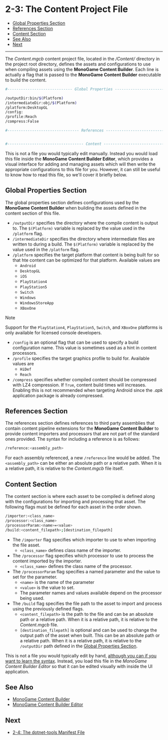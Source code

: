 # 2-3: The Content Project File

- [Global Properties Section](#global-properties-section)
- [References Section](#references-section)
- [Content Section](#content-section)
- [See Also](#see-also)
- [Next](#next)

---

The *Content.mgcb* content project file, located in the */Content/* directory in the project root directory, defines the assets and configurations to use when compiling assets using the **MonoGame Content Builder**. Each line is actually a flag that is passed to the **MonoGame Content Builder** executable to build the content.

```sh
#----------------------------- Global Properties ----------------------------#

/outputDir:bin/$(Platform)
/intermediateDir:obj/$(Platform)
/platform:DesktopGL
/config:
/profile:Reach
/compress:False

#-------------------------------- References --------------------------------#


#---------------------------------- Content ---------------------------------#
```

This is not a file you would typically edit manually.  Instead you would load this file inside the **MonoGame Content Builder Editor**, which provides a visual interface for adding and managing assets which will then write the appropriate configurations to this file for you.  However, it can still be useful to know how to read this file, so we'll cover it briefly below.

## Global Properties Section
The global properties section defines configurations used by the **MonoGame Content Builder** when building the assets defined in the content section of this file.

- `/outputDir` specifies the directory where the compile content is output to.  The `$(Platform)` variable is replaced by the value used in the `/platform` flag.
- `/intermediateDir` specifies the directory where intermediate files are written to during a build.  The `$(Platform)` variable is replaced by the value used in the `/platform` flag.
- `/platform` specifies the target platform that content is being built for so that hte content can be optimized for that platform.  Available values are
  - `Android`
  - `DesktopGL`
  - `iOS`
  - `PlayStation4`
  - `PlayStation5`
  - `Switch`
  - `Windows`
  - `WindowsStoreApp`
  - `XBoxOne`

> [!NOTE]
> Support for the `PlayStation4`, `PlayStation5`, `Switch`, and `XBoxOne` platforms is only available for licensed console developers.

- `/config` is an optional flag that can be used to specify a build configuration name.  This value is sometimes used as a hint in content processors.
- `/profile` specifies the target graphics profile to build for.  Available values are
  - `HiDef`
  - `Reach`
- `/compress` specifies whether compiled content should be compressed with LZ4 compression.  If `True`, content build times will increases.  Enabling this is not recommended when targeting Android since the *.apk* application package is already compressed.

## References Section
The references section defines references to third party assemblies that contain content pipeline extensions for the **MonoGame Content Builder** to provide content importers and processors that are not part of the standard ones provided. The syntax for including a reference is as follows:

```sh
/reference:<assembly_path>
```
For each assembly referenced, a new `/reference` line would be added. The `<assembly_path>` can be either an absolute path or a relative path.  When it is a relative path, it is relative to the *Content.mgcb* file itself.

## Content Section
The content section is where each asset to be compiled is defined along with the configurations for importing and processing that asset. The following flags must be defined for each asset in the order shown.

```sh
/importer:<class_name>
/processor:<class_name>
/processorParam:<name>=<value>
/build:<content_filepath>;[destination_filepath]
``` 

- The `/importer` flag specifies which importer to use to when importing the file asset.
  - `<class_name>` defines class name of the importer.
- The `/processor` flag specifies which processor to use to process the content imported by the importer. 
  - `<class_name>` defines the class name of the processor.
- The `/processorParam` flag specifies a named parameter and the value to set for the parameter.
  - `<name>` is the name of the parameter
  - `<value>` is the value to set.  
  - The parameter names and values available depend on the processor being used. 
- The `/build` flag specifies the file path to the asset to import and process using the previously defined flags.
  - `<content_filepath>` is the path to the file and can be an absolute path or a relative path.  When it is a relative path, it is relative to the *Content.mgcb* file.
  - `[destination_filepath]` is optional and can be used to change the output path of the asset when built. This can be an absolute path or a relative path.  When it is a relative path, it is relative to the `/outputDir` path defined in the [Global Properties Section](#global-properties-section).


This is not a file you would typically edit by hand, [although you can if you want to learn the syntax](https://docs.monogame.net/articles/tools/mgcb.html).  Instead, you load this file in the *MonoGame Content Builder Editor* so that it can be edited visually with inside the UI application.

## See Also
- [MonoGame Content Builder](https://docs.monogame.net/articles/getting_started/tools/mgcb.html)
- [MonoGame Content Builder Editor](https://docs.monogame.net/articles/getting_started/tools/mgcb_editor.html)

## Next
- [2-4: The dotnet-tools Manifest File](./02-04-the-dotnet-tools-manifest-file.md)
